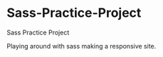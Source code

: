 # Sass-Practice-Project
Sass Practice Project


Playing around with sass making a responsive site.

